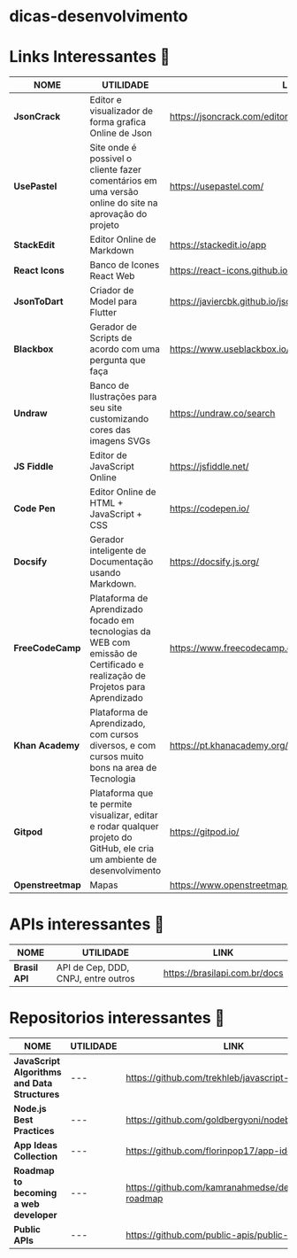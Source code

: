 # dicas-desenvolvimento




# Links Interessantes :link:

 NOME     | UTILIDADE       | LINK
--------- |  ------------   | -------
**JsonCrack** | Editor e visualizador de forma grafica Online de Json|https://jsoncrack.com/editor
**UsePastel** | Site onde é possivel o cliente fazer comentários em uma versão online do site na aprovação do projeto |https://usepastel.com/
**StackEdit** | Editor Online de Markdown|https://stackedit.io/app
**React Icons** | Banco de Icones React Web|https://react-icons.github.io/
**JsonToDart** | Criador de Model para Flutter|https://javiercbk.github.io/json_to_dart/
**Blackbox** | Gerador de Scripts de acordo com uma pergunta que faça |https://www.useblackbox.io/search
**Undraw** | Banco de Ilustrações para seu site customizando cores das imagens SVGs |https://undraw.co/search
**JS Fiddle** | Editor de JavaScript Online |https://jsfiddle.net/
**Code Pen**  | Editor Online de HTML + JavaScript + CSS | https://codepen.io/
**Docsify**   | Gerador inteligente de Documentação usando Markdown. | https://docsify.js.org/
**FreeCodeCamp** | Plataforma de Aprendizado focado em tecnologias da WEB com emissão de Certificado e realização de Projetos para Aprendizado | https://www.freecodecamp.org/learn/
**Khan Academy** |Plataforma de Aprendizado, com cursos diversos, e com cursos muito bons na area de Tecnologia| https://pt.khanacademy.org/
**Gitpod** | Plataforma que te permite visualizar, editar e rodar qualquer projeto do GitHub, ele cria um ambiente de desenvolvimento | https://gitpod.io/
**Openstreetmap** | Mapas | https://www.openstreetmap.org/#map=5/-8.755/-47.637

# APIs interessantes :link:

 NOME     | UTILIDADE       | LINK
--------- |  ------------   | -------
**Brasil API** | API de Cep, DDD, CNPJ, entre outros | https://brasilapi.com.br/docs


# Repositorios interessantes :link:

 NOME     | UTILIDADE       | LINK
--------- |  ------------   | -------
**JavaScript Algorithms and Data Structures** | --- | https://github.com/trekhleb/javascript-algorithms
**Node.js Best Practices** | --- | https://github.com/goldbergyoni/nodebestpractices
**App Ideas Collection** | --- | https://github.com/florinpop17/app-ideas
**Roadmap to becoming a web developer** | --- | https://github.com/kamranahmedse/developer-roadmap
**Public APIs** | --- | https://github.com/public-apis/public-apis

